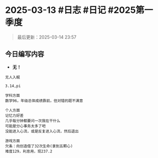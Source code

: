 # 2025-03-13 #日志 #日记 #2025第一季度

>最后更新：2025-03-14 23:57

## 今日编写内容

- **无！**

```text
无人入眠

3.14,pi

学科方面
数学96，年级总体成绩靠前，但对错的题不满意

个人方面
记忆力好差
几乎每分钟都要问一次我在干什么
可能是分心事务太多了吧
没能进入心流，或是反复进入心流，然后退出

游戏方面
欠条：向创造借了32次生命(拿到五颗心)
难度129，利息用，现237.2
```
